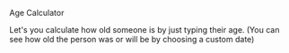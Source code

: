 Age Calculator

Let's you calculate how old someone is by just typing their age.
(You can see how old the person was or will be by choosing a custom date)